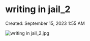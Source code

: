 # writing in jail_2

Created: September 15, 2023 1:55 AM

![writing in jail_2.jpg](writing%20in%20jail_2%20d071a416d2874ad089aab298d5a4e2e7/writing_in_jail_2.jpg)
